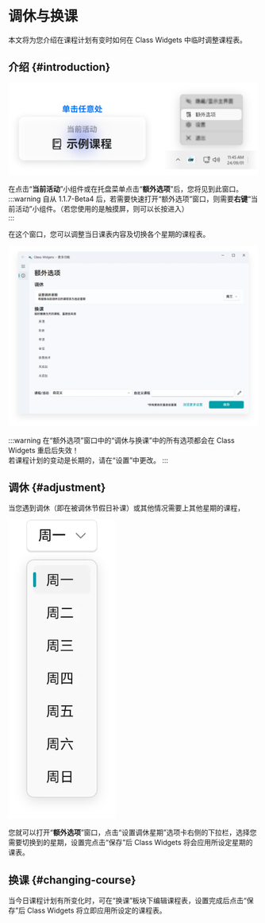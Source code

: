 # 调休与换课

本文将为您介绍在课程计划有变时如何在 Class Widgets 中临时调整课程表。  
## 介绍 {#introduction}

![Group 96.png](/instr/sche/adjust-open.png)

在点击“**当前活动**”小组件或在托盘菜单点击“**额外选项**”后，您将见到此窗口。  
:::warning
自从 1.1.7-Beta4 后，若需要快速打开“额外选项”窗口，则需要**右键**“当前活动”小组件。（若您使用的是触摸屏，则可以长按进入）  
:::

在这个窗口，您可以调整当日课表内容及切换各个星期的课程表。

![Image 21.png](/instr/sche/adjust.png)

:::warning
在“额外选项”窗口中的“调休与换课”中的所有选项都会在 Class Widgets 重启后失效！  
若课程计划的变动是长期的，请在“设置”中更改。
:::

## 调休 {#adjustment}

当您遇到调休（即在被调休节假日补课）或其他情况需要上其他星期的课程，  

![Group 100.png](/instr/sche/adjust-switch.png)

您就可以打开“**额外选项**”窗口，点击“设置调休星期”选项卡右侧的下拉栏，选择您需要切换到的星期，设置完点击“保存”后 Class Widgets 将会应用所设定星期的课表。  
## 换课 {#changing-course}

当今日课程计划有所变化时，可在“换课”板块下编辑课程表，设置完成后点击“保存”后 Class Widgets 将立即应用所设定的课程表。